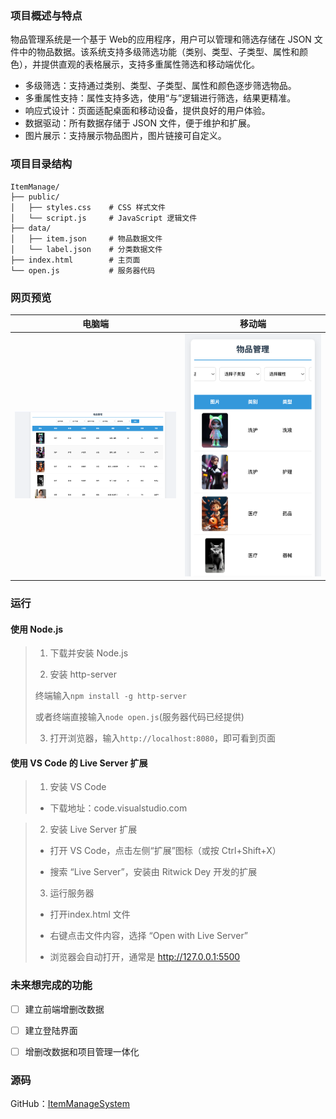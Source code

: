 ### 项目概述与特点

物品管理系统是一个基于 Web的应用程序，用户可以管理和筛选存储在 JSON 文件中的物品数据。该系统支持多级筛选功能（类别、类型、子类型、属性和颜色），并提供直观的表格展示，支持多重属性筛选和移动端优化。

* 多级筛选：支持通过类别、类型、子类型、属性和颜色逐步筛选物品。
* 多重属性支持：属性支持多选，使用“与”逻辑进行筛选，结果更精准。
* 响应式设计：页面适配桌面和移动设备，提供良好的用户体验。
* 数据驱动：所有数据存储于 JSON 文件，便于维护和扩展。
* 图片展示：支持展示物品图片，图片链接可自定义。


### 项目目录结构

```text
ItemManage/
├── public/
│   ├── styles.css    # CSS 样式文件
│   └── script.js     # JavaScript 逻辑文件
├── data/
│   ├── item.json     # 物品数据文件
│   └── label.json    # 分类数据文件
├── index.html        # 主页面
└── open.js           # 服务器代码
```



### 网页预览

|                            电脑端                            |             移动端             |
| :----------------------------------------------------------: | :----------------------------: |
| <img src="./images/desktop.png" alt="desktop" style="zoom: 67%;" /> | ![mobile](./images/mobile.png) |



### 运行

#### 使用 Node.js

> 1. 下载并安装 Node.js
>
> 2. 安装 http-server 
>
> 终端输入`npm install -g http-server`
>
> 或者终端直接输入`node open.js`(服务器代码已经提供)
>
> 3. 打开浏览器，输入`http://localhost:8080`，即可看到页面



#### 使用 VS Code 的 Live Server 扩展

> 1. 安装 VS Code
>
> - 下载地址：code.visualstudio.com

> 2. 安装 Live Server 扩展
> 
> - 打开 VS Code，点击左侧“扩展”图标（或按 Ctrl+Shift+X）
> 
> - 搜索 “Live Server”，安装由 Ritwick Dey 开发的扩展
> 
> 3. 运行服务器
> 
> - 打开index.html 文件
> 
> - 右键点击文件内容，选择 “Open with Live Server”
> 
> - 浏览器会自动打开，通常是 http://127.0.0.1:5500



### 未来想完成的功能

- [ ] 建立前端增删改数据
- [ ] 建立登陆界面
- [ ] 增删改数据和项目管理一体化


### 源码
GitHub：[ItemManageSystem](https://github.com/cimorn/ItemManageSystem)